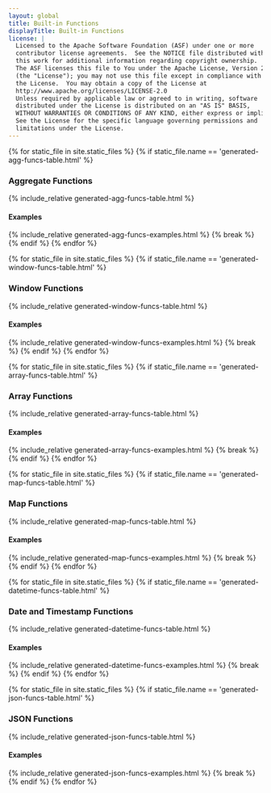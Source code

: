 ```yaml
---
layout: global
title: Built-in Functions
displayTitle: Built-in Functions
license: |
  Licensed to the Apache Software Foundation (ASF) under one or more
  contributor license agreements.  See the NOTICE file distributed with
  this work for additional information regarding copyright ownership.
  The ASF licenses this file to You under the Apache License, Version 2.0
  (the "License"); you may not use this file except in compliance with
  the License.  You may obtain a copy of the License at
  http://www.apache.org/licenses/LICENSE-2.0
  Unless required by applicable law or agreed to in writing, software
  distributed under the License is distributed on an "AS IS" BASIS,
  WITHOUT WARRANTIES OR CONDITIONS OF ANY KIND, either express or implied.
  See the License for the specific language governing permissions and
  limitations under the License.
---
```


{% for static_file in site.static_files %}
    {% if static_file.name == 'generated-agg-funcs-table.html' %}
### Aggregate Functions
{% include_relative generated-agg-funcs-table.html %}
#### Examples
{% include_relative generated-agg-funcs-examples.html %}
        {% break %}
    {% endif %}
{% endfor %}

{% for static_file in site.static_files %}
    {% if static_file.name == 'generated-window-funcs-table.html' %}
### Window Functions
{% include_relative generated-window-funcs-table.html %}
#### Examples
{% include_relative generated-window-funcs-examples.html %}
        {% break %}
    {% endif %}
{% endfor %}

{% for static_file in site.static_files %}
    {% if static_file.name == 'generated-array-funcs-table.html' %}
### Array Functions
{% include_relative generated-array-funcs-table.html %}
#### Examples
{% include_relative generated-array-funcs-examples.html %}
        {% break %}
    {% endif %}
{% endfor %}

{% for static_file in site.static_files %}
    {% if static_file.name == 'generated-map-funcs-table.html' %}
### Map Functions
{% include_relative generated-map-funcs-table.html %}
#### Examples
{% include_relative generated-map-funcs-examples.html %}
        {% break %}
    {% endif %}
{% endfor %}

{% for static_file in site.static_files %}
    {% if static_file.name == 'generated-datetime-funcs-table.html' %}
### Date and Timestamp Functions
{% include_relative generated-datetime-funcs-table.html %}
#### Examples
{% include_relative generated-datetime-funcs-examples.html %}
        {% break %}
    {% endif %}
{% endfor %}

{% for static_file in site.static_files %}
    {% if static_file.name == 'generated-json-funcs-table.html' %}
### JSON Functions
{% include_relative generated-json-funcs-table.html %}
#### Examples
{% include_relative generated-json-funcs-examples.html %}
        {% break %}
    {% endif %}
{% endfor %}

